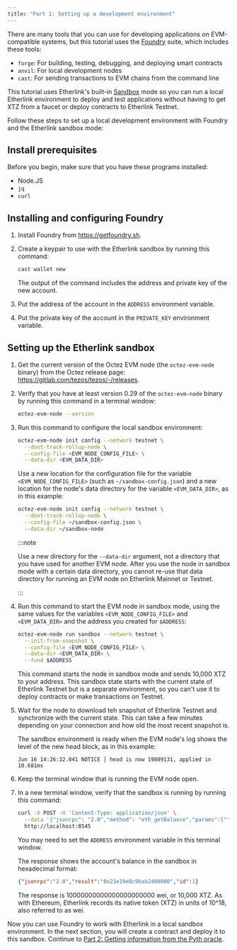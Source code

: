 ```yaml
---
title: "Part 1: Setting up a development environment"
---
```


There are many tools that you can use for developing applications on EVM-compatible systems, but this tutorial uses the [Foundry](https://getfoundry.sh) suite, which includes these tools:

- `forge`: For building, testing, debugging, and deploying smart contracts
- `anvil`: For local development nodes
- `cast`: For sending transactions to EVM chains from the command line

This tutorial uses Etherlink's built-in [Sandbox](/building-on-etherlink/sandbox) mode so you can run a local Etherlink environment to deploy and test applications without having to get XTZ from a faucet or deploy contracts to Etherlink Testnet.

Follow these steps to set up a local development environment with Foundry and the Etherlink sandbox mode:

## Install prerequisites

Before you begin, make sure that you have these programs installed:

- Node.JS
- `jq`
- `curl`

## Installing and configuring Foundry

1. Install Foundry from https://getfoundry.sh.

1. Create a keypair to use with the Etherlink sandbox by running this command:

   ```bash
   cast wallet new
   ```

   The output of the command includes the address and private key of the new account.

1. Put the address of the account in the `ADDRESS` environment variable.

1. Put the private key of the account in the `PRIVATE_KEY` environment variable.

## Setting up the Etherlink sandbox

1. Get the current version of the Octez EVM node (the `octez-evm-node` binary) from the Octez release page: https://gitlab.com/tezos/tezos/-/releases.

1. Verify that you have at least version 0.29 of the `octez-evm-node` binary by running this command in a terminal window:

   ```bash
   octez-evm-node --version
   ```

1. Run this command to configure the local sandbox environment:

   ```bash
   octez-evm-node init config --network testnet \
     --dont-track-rollup-node \
     --config-file <EVM_NODE_CONFIG_FILE> \
     --data-dir <EVM_DATA_DIR>
   ```

   Use a new location for the configuration file for the variable `<EVM_NODE_CONFIG_FILE>` (such as `~/sandbox-config.json`) and a new location for the node's data directory for the variable `<EVM_DATA_DIR>`, as in this example:

   ```bash
   octez-evm-node init config --network testnet \
     --dont-track-rollup-node \
     --config-file ~/sandbox-config.json \
     --data-dir ~/sandbox-node
   ```

   :::note

   Use a new directory for the `--data-dir` argument, not a directory that you have used for another EVM node.
   After you use the node in sandbox mode with a certain data directory, you cannot re-use that data directory for running an EVM node on Etherlink Mainnet or Testnet.

   :::

1. Run this command to start the EVM node in sandbox mode, using the same values for the variables `<EVM_NODE_CONFIG_FILE>` and `<EVM_DATA_DIR>` and the address you created for `$ADDRESS`:

   ```bash
   octez-evm-node run sandbox --network testnet \
     --init-from-snapshot \
     --config-file <EVM_NODE_CONFIG_FILE> \
     --data-dir <EVM_DATA_DIR> \
     --fund $ADDRESS
   ```

   This command starts the node in sandbox mode and sends 10,000 XTZ to your address.
   This sandbox state starts with the current state of Etherlink Testnet but is a separate environment, so you can't use it to deploy contracts or make transactions on Testnet.

1. Wait for the node to download teh snapshot of Etherlink Testnet and synchronize with the current state.
This can take a few minutes depending on your connection and how old the most recent snapshot is.

   The sandbox environment is ready when the EVM node's log shows the level of the new head block, as in this example:

   ```
   Jun 16 14:26:32.041 NOTICE │ head is now 19809131, applied in 10.681ms
   ```

1. Keep the terminal window that is running the EVM node open.

1. In a new terminal window, verify that the sandbox is running by running this command:

   ```bash
   curl -X POST -H 'Content-Type: application/json' \
     --data '{"jsonrpc": "2.0","method": "eth_getBalance","params":["'$ADDRESS'"],"id": 1}' \
     http://localhost:8545
   ```

   You may need to set the `ADDRESS` environment variable in this terminal window.

   The response shows the account's balance in the sandbox in hexadecimal format:

   ```json
   {"jsonrpc":"2.0","result":"0x21e19e0c9bab2400000","id":1}
   ```

   The response is 10000000000000000000000 wei, or 10,000 XTZ.
   As with Ethereum, Etherlink records its native token (XTZ) in units of 10^18, also referred to as wei.

Now you can use Foundry to work with Etherlink in a local sandbox environment.
In the next section, you will create a contract and deploy it to this sandbox.
Continue to [Part 2: Getting information from the Pyth oracle](/tutorials/oracles/get_data).
